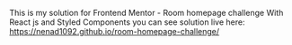 This is my solution for Frontend Mentor - Room homepage challenge
With React js and Styled Components
you can see solution live here: https://nenad1092.github.io/room-homepage-challenge/